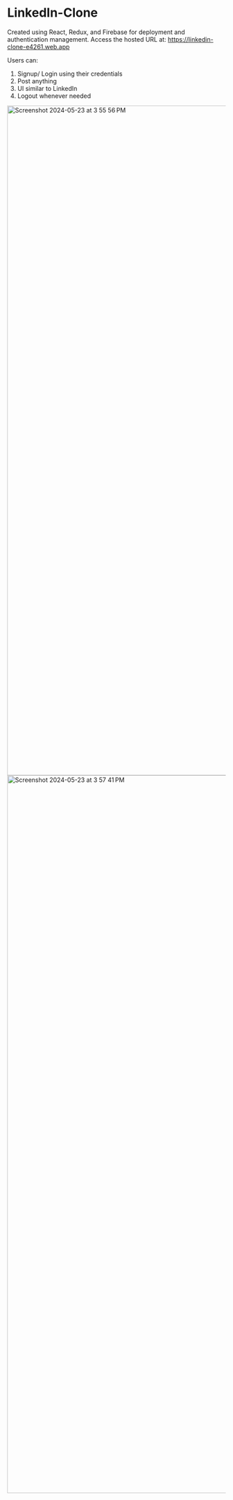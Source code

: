 # LinkedIn-Clone 

Created using React, Redux, and Firebase for deployment and authentication management.
Access the hosted URL at: https://linkedin-clone-e4261.web.app


Users can:
1. Signup/ Login using their credentials
2. Post anything
3. UI similar to LinkedIn
4. Logout whenever needed

<img width="1543" alt="Screenshot 2024-05-23 at 3 55 56 PM" src="https://github.com/shrutisusan26/LinkedIn-Clone/assets/56785938/7185314c-a989-42f0-83cd-ba71a46d13c8">

<img width="1654" alt="Screenshot 2024-05-23 at 3 57 41 PM" src="https://github.com/shrutisusan26/LinkedIn-Clone/assets/56785938/ea5655f1-bbae-4548-97c4-09e169d3b895">
